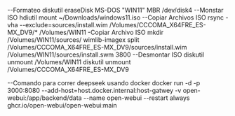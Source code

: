 --Formateo
diskutil eraseDisk MS-DOS "WIN11" MBR /dev/disk4
--Monstar ISO
hdiutil mount ~/Downloads/windows11.iso
--Copiar Archivos ISO
rsync -vha --exclude=sources/install.wim /Volumes/CCCOMA_X64FRE_ES-MX_DV9/* /Volumes/WIN11
-Copiar Archivo ISO
mkdir /Volumes/WIN11/sources/
wimlib-imagex split /Volumes/CCCOMA_X64FRE_ES-MX_DV9/sources/install.wim /Volumes/WIN11/sources/install.swm 3800
--Desmontar ISO
diskutil unmount /Volumes/WIN11
diskutil unmount /Volumes/CCCOMA_X64FRE_ES-MX_DV9



--Comando para correr deepseek usando docker
docker run -d -p 3000:8080 --add-host=host.docker.internal:host-gatwey -v open-webui:/app/backend/data --name open-webui --restart always ghcr.io/open-webui/open-webui:main